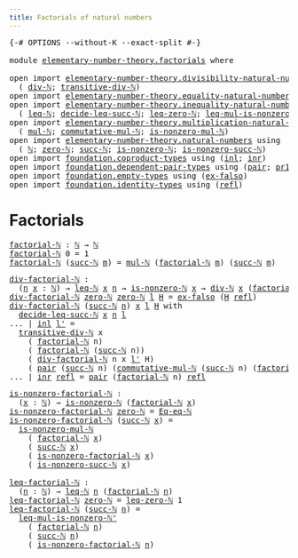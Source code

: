 ```yaml
---
title: Factorials of natural numbers
---
```


<pre class="Agda"><a id="55" class="Symbol">{-#</a> <a id="59" class="Keyword">OPTIONS</a> <a id="67" class="Pragma">--without-K</a> <a id="79" class="Pragma">--exact-split</a> <a id="93" class="Symbol">#-}</a>

<a id="98" class="Keyword">module</a> <a id="105" href="elementary-number-theory.factorials.html" class="Module">elementary-number-theory.factorials</a> <a id="141" class="Keyword">where</a>

<a id="148" class="Keyword">open</a> <a id="153" class="Keyword">import</a> <a id="160" href="elementary-number-theory.divisibility-natural-numbers.html" class="Module">elementary-number-theory.divisibility-natural-numbers</a> <a id="214" class="Keyword">using</a>
  <a id="222" class="Symbol">(</a> <a id="224" href="elementary-number-theory.divisibility-natural-numbers.html#1608" class="Function">div-ℕ</a><a id="229" class="Symbol">;</a> <a id="231" href="elementary-number-theory.divisibility-natural-numbers.html#5591" class="Function">transitive-div-ℕ</a><a id="247" class="Symbol">)</a>
<a id="249" class="Keyword">open</a> <a id="254" class="Keyword">import</a> <a id="261" href="elementary-number-theory.equality-natural-numbers.html" class="Module">elementary-number-theory.equality-natural-numbers</a> <a id="311" class="Keyword">using</a> <a id="317" class="Symbol">(</a><a id="318" href="elementary-number-theory.equality-natural-numbers.html#1997" class="Function">Eq-eq-ℕ</a><a id="325" class="Symbol">)</a>
<a id="327" class="Keyword">open</a> <a id="332" class="Keyword">import</a> <a id="339" href="elementary-number-theory.inequality-natural-numbers.html" class="Module">elementary-number-theory.inequality-natural-numbers</a> <a id="391" class="Keyword">using</a>
  <a id="399" class="Symbol">(</a> <a id="401" href="elementary-number-theory.inequality-natural-numbers.html#1660" class="Function">leq-ℕ</a><a id="406" class="Symbol">;</a> <a id="408" href="elementary-number-theory.inequality-natural-numbers.html#3624" class="Function">decide-leq-succ-ℕ</a><a id="425" class="Symbol">;</a> <a id="427" href="elementary-number-theory.inequality-natural-numbers.html#2292" class="Function">leq-zero-ℕ</a><a id="437" class="Symbol">;</a> <a id="439" href="elementary-number-theory.inequality-natural-numbers.html#7945" class="Function">leq-mul-is-nonzero-ℕ&#39;</a><a id="460" class="Symbol">)</a>
<a id="462" class="Keyword">open</a> <a id="467" class="Keyword">import</a> <a id="474" href="elementary-number-theory.multiplication-natural-numbers.html" class="Module">elementary-number-theory.multiplication-natural-numbers</a> <a id="530" class="Keyword">using</a>
  <a id="538" class="Symbol">(</a> <a id="540" href="elementary-number-theory.multiplication-natural-numbers.html#1358" class="Function">mul-ℕ</a><a id="545" class="Symbol">;</a> <a id="547" href="elementary-number-theory.multiplication-natural-numbers.html#3145" class="Function">commutative-mul-ℕ</a><a id="564" class="Symbol">;</a> <a id="566" href="elementary-number-theory.multiplication-natural-numbers.html#6561" class="Function">is-nonzero-mul-ℕ</a><a id="582" class="Symbol">)</a>
<a id="584" class="Keyword">open</a> <a id="589" class="Keyword">import</a> <a id="596" href="elementary-number-theory.natural-numbers.html" class="Module">elementary-number-theory.natural-numbers</a> <a id="637" class="Keyword">using</a>
  <a id="645" class="Symbol">(</a> <a id="647" href="elementary-number-theory.natural-numbers.html#1458" class="Datatype">ℕ</a><a id="648" class="Symbol">;</a> <a id="650" href="elementary-number-theory.natural-numbers.html#1479" class="InductiveConstructor">zero-ℕ</a><a id="656" class="Symbol">;</a> <a id="658" href="elementary-number-theory.natural-numbers.html#1492" class="InductiveConstructor">succ-ℕ</a><a id="664" class="Symbol">;</a> <a id="666" href="elementary-number-theory.natural-numbers.html#1939" class="Function">is-nonzero-ℕ</a><a id="678" class="Symbol">;</a> <a id="680" href="elementary-number-theory.natural-numbers.html#3034" class="Function">is-nonzero-succ-ℕ</a><a id="697" class="Symbol">)</a>
<a id="699" class="Keyword">open</a> <a id="704" class="Keyword">import</a> <a id="711" href="foundation.coproduct-types.html" class="Module">foundation.coproduct-types</a> <a id="738" class="Keyword">using</a> <a id="744" class="Symbol">(</a><a id="745" href="foundation.coproduct-types.html#1239" class="InductiveConstructor">inl</a><a id="748" class="Symbol">;</a> <a id="750" href="foundation.coproduct-types.html#1262" class="InductiveConstructor">inr</a><a id="753" class="Symbol">)</a>
<a id="755" class="Keyword">open</a> <a id="760" class="Keyword">import</a> <a id="767" href="foundation.dependent-pair-types.html" class="Module">foundation.dependent-pair-types</a> <a id="799" class="Keyword">using</a> <a id="805" class="Symbol">(</a><a id="806" href="foundation-core.dependent-pair-types.html#588" class="InductiveConstructor">pair</a><a id="810" class="Symbol">;</a> <a id="812" href="foundation-core.dependent-pair-types.html#605" class="Field">pr1</a><a id="815" class="Symbol">;</a> <a id="817" href="foundation-core.dependent-pair-types.html#617" class="Field">pr2</a><a id="820" class="Symbol">)</a>
<a id="822" class="Keyword">open</a> <a id="827" class="Keyword">import</a> <a id="834" href="foundation.empty-types.html" class="Module">foundation.empty-types</a> <a id="857" class="Keyword">using</a> <a id="863" class="Symbol">(</a><a id="864" href="foundation-core.empty-types.html#1160" class="Function">ex-falso</a><a id="872" class="Symbol">)</a>
<a id="874" class="Keyword">open</a> <a id="879" class="Keyword">import</a> <a id="886" href="foundation.identity-types.html" class="Module">foundation.identity-types</a> <a id="912" class="Keyword">using</a> <a id="918" class="Symbol">(</a><a id="919" href="foundation-core.identity-types.html#1820" class="InductiveConstructor">refl</a><a id="923" class="Symbol">)</a>
</pre>
# Factorials

<pre class="Agda"><a id="factorial-ℕ"></a><a id="952" href="elementary-number-theory.factorials.html#952" class="Function">factorial-ℕ</a> <a id="964" class="Symbol">:</a> <a id="966" href="elementary-number-theory.natural-numbers.html#1458" class="Datatype">ℕ</a> <a id="968" class="Symbol">→</a> <a id="970" href="elementary-number-theory.natural-numbers.html#1458" class="Datatype">ℕ</a>
<a id="972" href="elementary-number-theory.factorials.html#952" class="Function">factorial-ℕ</a> <a id="984" class="Number">0</a> <a id="986" class="Symbol">=</a> <a id="988" class="Number">1</a>
<a id="990" href="elementary-number-theory.factorials.html#952" class="Function">factorial-ℕ</a> <a id="1002" class="Symbol">(</a><a id="1003" href="elementary-number-theory.natural-numbers.html#1492" class="InductiveConstructor">succ-ℕ</a> <a id="1010" href="elementary-number-theory.factorials.html#1010" class="Bound">m</a><a id="1011" class="Symbol">)</a> <a id="1013" class="Symbol">=</a> <a id="1015" href="elementary-number-theory.multiplication-natural-numbers.html#1358" class="Function">mul-ℕ</a> <a id="1021" class="Symbol">(</a><a id="1022" href="elementary-number-theory.factorials.html#952" class="Function">factorial-ℕ</a> <a id="1034" href="elementary-number-theory.factorials.html#1010" class="Bound">m</a><a id="1035" class="Symbol">)</a> <a id="1037" class="Symbol">(</a><a id="1038" href="elementary-number-theory.natural-numbers.html#1492" class="InductiveConstructor">succ-ℕ</a> <a id="1045" href="elementary-number-theory.factorials.html#1010" class="Bound">m</a><a id="1046" class="Symbol">)</a>
</pre>
<pre class="Agda"><a id="div-factorial-ℕ"></a><a id="1061" href="elementary-number-theory.factorials.html#1061" class="Function">div-factorial-ℕ</a> <a id="1077" class="Symbol">:</a>
  <a id="1081" class="Symbol">(</a><a id="1082" href="elementary-number-theory.factorials.html#1082" class="Bound">n</a> <a id="1084" href="elementary-number-theory.factorials.html#1084" class="Bound">x</a> <a id="1086" class="Symbol">:</a> <a id="1088" href="elementary-number-theory.natural-numbers.html#1458" class="Datatype">ℕ</a><a id="1089" class="Symbol">)</a> <a id="1091" class="Symbol">→</a> <a id="1093" href="elementary-number-theory.inequality-natural-numbers.html#1660" class="Function">leq-ℕ</a> <a id="1099" href="elementary-number-theory.factorials.html#1084" class="Bound">x</a> <a id="1101" href="elementary-number-theory.factorials.html#1082" class="Bound">n</a> <a id="1103" class="Symbol">→</a> <a id="1105" href="elementary-number-theory.natural-numbers.html#1939" class="Function">is-nonzero-ℕ</a> <a id="1118" href="elementary-number-theory.factorials.html#1084" class="Bound">x</a> <a id="1120" class="Symbol">→</a> <a id="1122" href="elementary-number-theory.divisibility-natural-numbers.html#1608" class="Function">div-ℕ</a> <a id="1128" href="elementary-number-theory.factorials.html#1084" class="Bound">x</a> <a id="1130" class="Symbol">(</a><a id="1131" href="elementary-number-theory.factorials.html#952" class="Function">factorial-ℕ</a> <a id="1143" href="elementary-number-theory.factorials.html#1082" class="Bound">n</a><a id="1144" class="Symbol">)</a>
<a id="1146" href="elementary-number-theory.factorials.html#1061" class="Function">div-factorial-ℕ</a> <a id="1162" href="elementary-number-theory.natural-numbers.html#1479" class="InductiveConstructor">zero-ℕ</a> <a id="1169" href="elementary-number-theory.natural-numbers.html#1479" class="InductiveConstructor">zero-ℕ</a> <a id="1176" href="elementary-number-theory.factorials.html#1176" class="Bound">l</a> <a id="1178" href="elementary-number-theory.factorials.html#1178" class="Bound">H</a> <a id="1180" class="Symbol">=</a> <a id="1182" href="foundation-core.empty-types.html#1160" class="Function">ex-falso</a> <a id="1191" class="Symbol">(</a><a id="1192" href="elementary-number-theory.factorials.html#1178" class="Bound">H</a> <a id="1194" href="foundation-core.identity-types.html#1820" class="InductiveConstructor">refl</a><a id="1198" class="Symbol">)</a>
<a id="1200" href="elementary-number-theory.factorials.html#1061" class="Function">div-factorial-ℕ</a> <a id="1216" class="Symbol">(</a><a id="1217" href="elementary-number-theory.natural-numbers.html#1492" class="InductiveConstructor">succ-ℕ</a> <a id="1224" href="elementary-number-theory.factorials.html#1224" class="Bound">n</a><a id="1225" class="Symbol">)</a> <a id="1227" href="elementary-number-theory.factorials.html#1227" class="Bound">x</a> <a id="1229" href="elementary-number-theory.factorials.html#1229" class="Bound">l</a> <a id="1231" href="elementary-number-theory.factorials.html#1231" class="Bound">H</a> <a id="1233" class="Keyword">with</a>
  <a id="1240" href="elementary-number-theory.inequality-natural-numbers.html#3624" class="Function">decide-leq-succ-ℕ</a> <a id="1258" href="elementary-number-theory.factorials.html#1227" class="Bound">x</a> <a id="1260" href="elementary-number-theory.factorials.html#1224" class="Bound">n</a> <a id="1262" href="elementary-number-theory.factorials.html#1229" class="Bound">l</a>
<a id="1264" class="Symbol">...</a> <a id="1268" class="Symbol">|</a> <a id="1270" href="foundation.coproduct-types.html#1239" class="InductiveConstructor">inl</a> <a id="1274" href="elementary-number-theory.factorials.html#1274" class="Bound">l&#39;</a> <a id="1277" class="Symbol">=</a>
  <a id="1281" href="elementary-number-theory.divisibility-natural-numbers.html#5591" class="Function">transitive-div-ℕ</a> <a id="1298" class="Bound">x</a>
    <a id="1304" class="Symbol">(</a> <a id="1306" href="elementary-number-theory.factorials.html#952" class="Function">factorial-ℕ</a> <a id="1318" class="Bound">n</a><a id="1319" class="Symbol">)</a>
    <a id="1325" class="Symbol">(</a> <a id="1327" href="elementary-number-theory.factorials.html#952" class="Function">factorial-ℕ</a> <a id="1339" class="Symbol">(</a><a id="1340" href="elementary-number-theory.natural-numbers.html#1492" class="InductiveConstructor">succ-ℕ</a> <a id="1347" class="Bound">n</a><a id="1348" class="Symbol">))</a>
    <a id="1355" class="Symbol">(</a> <a id="1357" href="elementary-number-theory.factorials.html#1061" class="Function">div-factorial-ℕ</a> <a id="1373" class="Bound">n</a> <a id="1375" class="Bound">x</a> <a id="1377" href="elementary-number-theory.factorials.html#1274" class="Bound">l&#39;</a> <a id="1380" class="Bound">H</a><a id="1381" class="Symbol">)</a>
    <a id="1387" class="Symbol">(</a> <a id="1389" href="foundation-core.dependent-pair-types.html#588" class="InductiveConstructor">pair</a> <a id="1394" class="Symbol">(</a><a id="1395" href="elementary-number-theory.natural-numbers.html#1492" class="InductiveConstructor">succ-ℕ</a> <a id="1402" class="Bound">n</a><a id="1403" class="Symbol">)</a> <a id="1405" class="Symbol">(</a><a id="1406" href="elementary-number-theory.multiplication-natural-numbers.html#3145" class="Function">commutative-mul-ℕ</a> <a id="1424" class="Symbol">(</a><a id="1425" href="elementary-number-theory.natural-numbers.html#1492" class="InductiveConstructor">succ-ℕ</a> <a id="1432" class="Bound">n</a><a id="1433" class="Symbol">)</a> <a id="1435" class="Symbol">(</a><a id="1436" href="elementary-number-theory.factorials.html#952" class="Function">factorial-ℕ</a> <a id="1448" class="Bound">n</a><a id="1449" class="Symbol">)))</a>
<a id="1453" class="Symbol">...</a> <a id="1457" class="Symbol">|</a> <a id="1459" href="foundation.coproduct-types.html#1262" class="InductiveConstructor">inr</a> <a id="1463" href="foundation-core.identity-types.html#1820" class="InductiveConstructor">refl</a> <a id="1468" class="Symbol">=</a> <a id="1470" href="foundation-core.dependent-pair-types.html#588" class="InductiveConstructor">pair</a> <a id="1475" class="Symbol">(</a><a id="1476" href="elementary-number-theory.factorials.html#952" class="Function">factorial-ℕ</a> <a id="1488" class="Bound">n</a><a id="1489" class="Symbol">)</a> <a id="1491" href="foundation-core.identity-types.html#1820" class="InductiveConstructor">refl</a>
</pre>
<pre class="Agda"><a id="is-nonzero-factorial-ℕ"></a><a id="1509" href="elementary-number-theory.factorials.html#1509" class="Function">is-nonzero-factorial-ℕ</a> <a id="1532" class="Symbol">:</a>
  <a id="1536" class="Symbol">(</a><a id="1537" href="elementary-number-theory.factorials.html#1537" class="Bound">x</a> <a id="1539" class="Symbol">:</a> <a id="1541" href="elementary-number-theory.natural-numbers.html#1458" class="Datatype">ℕ</a><a id="1542" class="Symbol">)</a> <a id="1544" class="Symbol">→</a> <a id="1546" href="elementary-number-theory.natural-numbers.html#1939" class="Function">is-nonzero-ℕ</a> <a id="1559" class="Symbol">(</a><a id="1560" href="elementary-number-theory.factorials.html#952" class="Function">factorial-ℕ</a> <a id="1572" href="elementary-number-theory.factorials.html#1537" class="Bound">x</a><a id="1573" class="Symbol">)</a>
<a id="1575" href="elementary-number-theory.factorials.html#1509" class="Function">is-nonzero-factorial-ℕ</a> <a id="1598" href="elementary-number-theory.natural-numbers.html#1479" class="InductiveConstructor">zero-ℕ</a> <a id="1605" class="Symbol">=</a> <a id="1607" href="elementary-number-theory.equality-natural-numbers.html#1997" class="Function">Eq-eq-ℕ</a>
<a id="1615" href="elementary-number-theory.factorials.html#1509" class="Function">is-nonzero-factorial-ℕ</a> <a id="1638" class="Symbol">(</a><a id="1639" href="elementary-number-theory.natural-numbers.html#1492" class="InductiveConstructor">succ-ℕ</a> <a id="1646" href="elementary-number-theory.factorials.html#1646" class="Bound">x</a><a id="1647" class="Symbol">)</a> <a id="1649" class="Symbol">=</a>
  <a id="1653" href="elementary-number-theory.multiplication-natural-numbers.html#6561" class="Function">is-nonzero-mul-ℕ</a>
    <a id="1674" class="Symbol">(</a> <a id="1676" href="elementary-number-theory.factorials.html#952" class="Function">factorial-ℕ</a> <a id="1688" href="elementary-number-theory.factorials.html#1646" class="Bound">x</a><a id="1689" class="Symbol">)</a>
    <a id="1695" class="Symbol">(</a> <a id="1697" href="elementary-number-theory.natural-numbers.html#1492" class="InductiveConstructor">succ-ℕ</a> <a id="1704" href="elementary-number-theory.factorials.html#1646" class="Bound">x</a><a id="1705" class="Symbol">)</a>
    <a id="1711" class="Symbol">(</a> <a id="1713" href="elementary-number-theory.factorials.html#1509" class="Function">is-nonzero-factorial-ℕ</a> <a id="1736" href="elementary-number-theory.factorials.html#1646" class="Bound">x</a><a id="1737" class="Symbol">)</a>
    <a id="1743" class="Symbol">(</a> <a id="1745" href="elementary-number-theory.natural-numbers.html#3034" class="Function">is-nonzero-succ-ℕ</a> <a id="1763" href="elementary-number-theory.factorials.html#1646" class="Bound">x</a><a id="1764" class="Symbol">)</a>

<a id="leq-factorial-ℕ"></a><a id="1767" href="elementary-number-theory.factorials.html#1767" class="Function">leq-factorial-ℕ</a> <a id="1783" class="Symbol">:</a>
  <a id="1787" class="Symbol">(</a><a id="1788" href="elementary-number-theory.factorials.html#1788" class="Bound">n</a> <a id="1790" class="Symbol">:</a> <a id="1792" href="elementary-number-theory.natural-numbers.html#1458" class="Datatype">ℕ</a><a id="1793" class="Symbol">)</a> <a id="1795" class="Symbol">→</a> <a id="1797" href="elementary-number-theory.inequality-natural-numbers.html#1660" class="Function">leq-ℕ</a> <a id="1803" href="elementary-number-theory.factorials.html#1788" class="Bound">n</a> <a id="1805" class="Symbol">(</a><a id="1806" href="elementary-number-theory.factorials.html#952" class="Function">factorial-ℕ</a> <a id="1818" href="elementary-number-theory.factorials.html#1788" class="Bound">n</a><a id="1819" class="Symbol">)</a>
<a id="1821" href="elementary-number-theory.factorials.html#1767" class="Function">leq-factorial-ℕ</a> <a id="1837" href="elementary-number-theory.natural-numbers.html#1479" class="InductiveConstructor">zero-ℕ</a> <a id="1844" class="Symbol">=</a> <a id="1846" href="elementary-number-theory.inequality-natural-numbers.html#2292" class="Function">leq-zero-ℕ</a> <a id="1857" class="Number">1</a>
<a id="1859" href="elementary-number-theory.factorials.html#1767" class="Function">leq-factorial-ℕ</a> <a id="1875" class="Symbol">(</a><a id="1876" href="elementary-number-theory.natural-numbers.html#1492" class="InductiveConstructor">succ-ℕ</a> <a id="1883" href="elementary-number-theory.factorials.html#1883" class="Bound">n</a><a id="1884" class="Symbol">)</a> <a id="1886" class="Symbol">=</a>
  <a id="1890" href="elementary-number-theory.inequality-natural-numbers.html#7945" class="Function">leq-mul-is-nonzero-ℕ&#39;</a>
    <a id="1916" class="Symbol">(</a> <a id="1918" href="elementary-number-theory.factorials.html#952" class="Function">factorial-ℕ</a> <a id="1930" href="elementary-number-theory.factorials.html#1883" class="Bound">n</a><a id="1931" class="Symbol">)</a>
    <a id="1937" class="Symbol">(</a> <a id="1939" href="elementary-number-theory.natural-numbers.html#1492" class="InductiveConstructor">succ-ℕ</a> <a id="1946" href="elementary-number-theory.factorials.html#1883" class="Bound">n</a><a id="1947" class="Symbol">)</a>
    <a id="1953" class="Symbol">(</a> <a id="1955" href="elementary-number-theory.factorials.html#1509" class="Function">is-nonzero-factorial-ℕ</a> <a id="1978" href="elementary-number-theory.factorials.html#1883" class="Bound">n</a><a id="1979" class="Symbol">)</a>
</pre>